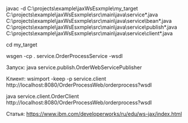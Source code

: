 javac -d C:\projects\example\jaxWsEsxmple\my_target C:\projects\example\jaxWsEsxmple\src\main\java\service\*.java C:\projects\example\jaxWsEsxmple\src\main\java\service\bean\*.java C:\projects\example\jaxWsEsxmple\src\main\java\service\publish\*.java C:\projects\example\jaxWsEsxmple\src\main\java\service\client\*.java

cd my_target

wsgen -cp . service.OrderProcessService -wsdl

Запуск:
java service.publish.OrderWebServicePublisher

Клиент:
wsimport -keep -p service.client http://localhost:8080/OrderProcessWeb/orderprocess?wsdl

java service.client.OrderClient http://localhost:8080/OrderProcessWeb/orderprocess?wsdl


Статья:
https://www.ibm.com/developerworks/ru/edu/ws-jax/index.html
